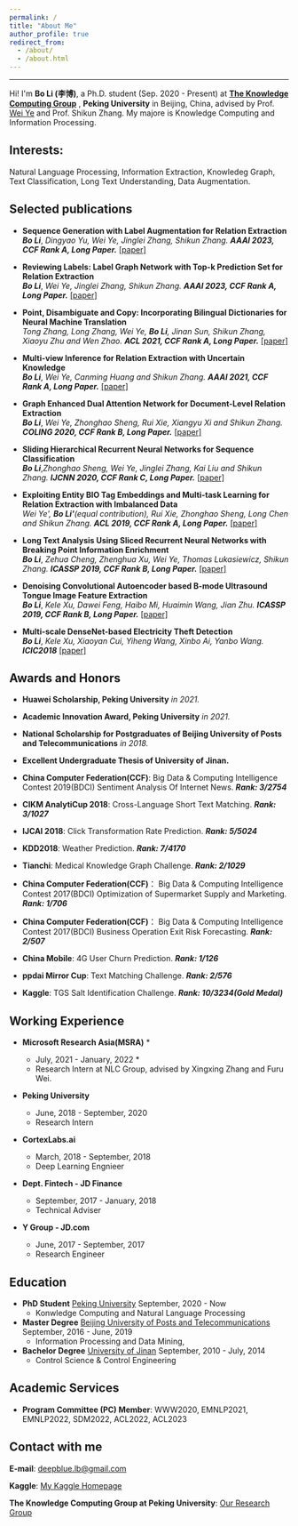 ```yaml
---
permalink: /
title: "About Me"
author_profile: true
redirect_from: 
  - /about/
  - /about.html
---
```


------
Hi! I'm **Bo Li (李博)**, a Ph.D. student (Sep. 2020 - Present) at [**The Knowledge Computing Group**](https://se.pku.edu.cn/kcg/) , **Peking University** in Beijing, China, advised by Prof. [Wei Ye](https://se.pku.edu.cn/kcl/weiye/) and Prof. Shikun Zhang.
My majore is Knowledge Computing and Information Processing. 

**Interests:** 
------
Natural Language Processing, Information Extraction, Knowledeg Graph, Text Classification, Long Text Understanding, Data Augmentation. 

**Selected publications**
------
* **Sequence Generation with Label Augmentation for Relation Extraction**  
***Bo Li***, *Dingyao Yu, Wei Ye, Jinglei Zhang, Shikun Zhang.* ***AAAI 2023, CCF Rank A, Long Paper.*** [[paper]]()

* **Reviewing Labels: Label Graph Network with Top-k Prediction Set for Relation Extraction**  
***Bo Li***, *Wei Ye, Jinglei Zhang, Shikun Zhang.* ***AAAI 2023, CCF Rank A, Long Paper.*** [[paper]]()

* **Point, Disambiguate and Copy: Incorporating Bilingual Dictionaries for Neural Machine Translation**  
*Tong Zhang, Long Zhang, Wei Ye, **Bo Li**, Jinan Sun, Shikun Zhang, Xiaoyu Zhu and Wen Zhao.* ***ACL 2021, CCF Rank A, Long Paper.*** [[paper]](https://www.researchgate.net/publication/351993206_Point_Disambiguate_and_Copy_Incorporating_Bilingual_Dictionaries_for_Neural_Machine_Translation#fullTextFileContent)

* **Multi-view Inference for Relation Extraction with Uncertain Knowledge**  
***Bo Li***, *Wei Ye, Canming Huang and Shikun Zhang.* ***AAAI 2021, CCF Rank A, Long Paper.*** [[paper]](https://arxiv.org/abs/2104.13579)

* **Graph Enhanced Dual Attention Network for Document-Level Relation Extraction**  
***Bo Li***, *Wei Ye, Zhonghao Sheng, Rui Xie, Xiangyu Xi and Shikun Zhang.* ***COLING 2020, CCF Rank B, Long Paper.*** [[paper]](https://www.aclweb.org/anthology/2020.coling-main.136/)

* **Sliding Hierarchical Recurrent Neural Networks for Sequence Classification**  
***Bo Li***,*Zhonghao Sheng, Wei Ye, Jinglei Zhang, Kai Liu and Shikun Zhang.* ***IJCNN 2020, CCF Rank C, Long Paper.*** [[paper]](https://ieeexplore.ieee.org/abstract/document/9207626)

* **Exploiting Entity BIO Tag Embeddings and Multi-task Learning for Relation Extraction with Imbalanced Data**  
*Wei Ye', **Bo Li'**(equal contribution), Rui Xie, Zhonghao Sheng, Long Chen and Shikun Zhang.* ***ACL 2019, CCF Rank A, Long Paper.*** [[paper]](https://www.aclweb.org/anthology/P19-1130.pdf)

* **Long Text Analysis Using Sliced Recurrent Neural Networks with Breaking Point Information Enrichment**  
***Bo Li***, *Zehua Cheng, Zhenghua Xu, Wei Ye, Thomas Lukasiewicz, Shikun Zhang.* ***ICASSP 2019, CCF Rank B, Long Paper.*** [[paper]](https://ieeexplore.ieee.org/abstract/document/8683812)

* **Denoising Convolutional Autoencoder based B-mode Ultrasound Tongue Image Feature Extraction**  
***Bo Li***, *Kele Xu, Dawei Feng, Haibo Mi, Huaimin Wang, Jian Zhu.* ***ICASSP 2019, CCF Rank B, Long Paper.*** [[paper]](https://ieeexplore.ieee.org/abstract/document/8682806)

* **Multi-scale DenseNet-based Electricity Theft Detection**  
***Bo Li***, *Kele Xu, Xiaoyan Cui, Yiheng Wang, Xinbo Ai, Yanbo Wang.* ***ICIC2018*** [[paper]](https://link.springer.com/chapter/10.1007%2F978-3-319-95930-6_17)




**Awards and Honors**
------
* **Huawei Scholarship, Peking University** *in 2021.*

* **Academic Innovation Award, Peking University** *in 2021.*

* **National Scholarship for Postgraduates of Beijing University of Posts and Telecommunications** *in 2018.*

* **Excellent Undergraduate Thesis of University of Jinan.**  

* **China Computer Federation(CCF)**: Big Data & Computing Intelligence Contest 2019(BDCI)  Sentiment Analysis Of Internet News.  ***Rank: 3/2754***  

* **CIKM AnalytiCup 2018**:  Cross-Language Short Text Matching.  ***Rank: 3/1027***

* **IJCAI 2018**:  Click Transformation Rate Prediction.  ***Rank: 5/5024***

* **KDD2018**:  Weather Prediction.  ***Rank: 7/4170***

* **Tianchi**:  Medical Knowledge Graph Challenge.  ***Rank: 2/1029***

* **China Computer Federation(CCF)**： Big Data & Computing Intelligence Contest 2017(BDCI) Optimization of Supermarket Supply and Marketing.  ***Rank: 1/706***

* **China Computer Federation(CCF)**： Big Data & Computing Intelligence Contest 2017(BDCI) Business Operation Exit Risk Forecasting.  ***Rank: 2/507***

* **China Mobile**: 4G User Churn Prediction.   ***Rank: 1/126***

* **ppdai Mirror Cup**: Text Matching Challenge.   ***Rank: 2/576***

* **Kaggle**:  TGS Salt Identification Challenge.  ***Rank: 10/3234(Gold Medal)***

**Working Experience**
------
* **Microsoft Research Asia(MSRA)** *
  * July, 2021 - January, 2022 *
  * Research Intern at NLC Group, advised by Xingxing Zhang and Furu Wei.

* **Peking University**
  * June, 2018 - September, 2020
  * Research Intern

* **CortexLabs.ai**   
  * March, 2018 - September, 2018
  * Deep Learning Engnieer

* **Dept. Fintech - JD Finance**   
  * September, 2017 - January, 2018
  * Technical Adviser

* **Y Group - JD.com**   
  * June, 2017 - September, 2017
  * Research Engineer

**Education**
------
* **PhD Student** [Peking University](https://www.pku.edu.cn/)    September, 2020 - Now  
  - Konwledge Computing and Natural Language Processing
* **Master Degree**  [Beijing University of Posts and Telecommunications](https://www.bupt.edu.cn/)   September, 2016 - June, 2019  
  - Information Processing and Data Mining,  
* **Bachelor Degree** [University of Jinan](http://www.ujn.edu.cn/)   September, 2010 - July, 2014  
  - Control Science & Control Engineering 
 
 
**Academic Services**
------
* **Program Committee (PC) Member**: WWW2020, EMNLP2021, EMNLP2022, SDM2022, ACL2022, ACL2023


**Contact with me**
------
**E-mail**: deepblue.lb@gmail.com  

**Kaggle**: [My Kaggle Homepage](https://www.kaggle.com/buptbob)

**The Knowledge Computing Group at Peking University**: [Our Research Group](https://se.pku.edu.cn/kcg/)
